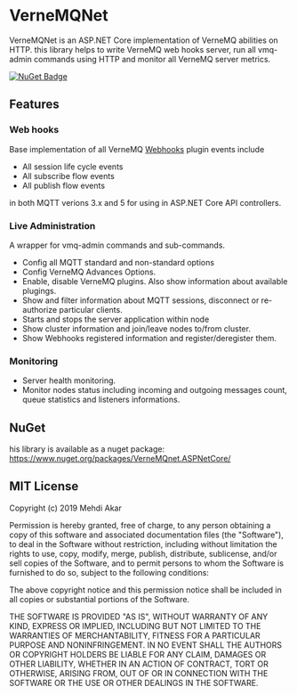 # VerneMQNet
VerneMQNet is an ASP.NET Core implementation of VerneMQ abilities on HTTP. this library helps to write VerneMQ web hooks server, run all vmq-admin commands using HTTP and monitor all VerneMQ server metrics.

[![NuGet Badge](https://buildstats.info/nuget/VerneMQnet.ASPNetCore?includePreReleases=true)](https://www.nuget.org/packages/VerneMQnet.ASPNetCore)
## Features

### Web hooks
Base implementation of all VerneMQ [Webhooks](https://docs.vernemq.com/plugin-development/webhookplugins) plugin events include
- All session life cycle events
- All subscribe flow events
- All publish flow events

in both MQTT verions 3.x and 5 for using in ASP.NET Core API controllers.

### Live Administration
A wrapper for vmq-admin commands and sub-commands.
- Config all MQTT standard and non-standard options
- Config VerneMQ Advances Options.
- Enable, disable VerneMQ plugins. Also show information about available plugings.
- Show and filter information about MQTT sessions, disconnect or re-authorize particular clients.
- Starts and stops the server application within node 
- Show cluster information and join/leave nodes to/from cluster.
- Show Webhooks registered information and register/deregister them.

### Monitoring
- Server health monitoring.
- Monitor nodes status including incoming and outgoing messages count, queue statistics and listeners informations.

## NuGet

his library is available as a nuget package: https://www.nuget.org/packages/VerneMQnet.ASPNetCore/

## MIT License
Copyright (c) 2019 Mehdi Akar

Permission is hereby granted, free of charge, to any person obtaining a copy
of this software and associated documentation files (the "Software"), to deal
in the Software without restriction, including without limitation the rights
to use, copy, modify, merge, publish, distribute, sublicense, and/or sell
copies of the Software, and to permit persons to whom the Software is
furnished to do so, subject to the following conditions:

The above copyright notice and this permission notice shall be included in all
copies or substantial portions of the Software.

THE SOFTWARE IS PROVIDED "AS IS", WITHOUT WARRANTY OF ANY KIND, EXPRESS OR
IMPLIED, INCLUDING BUT NOT LIMITED TO THE WARRANTIES OF MERCHANTABILITY,
FITNESS FOR A PARTICULAR PURPOSE AND NONINFRINGEMENT. IN NO EVENT SHALL THE
AUTHORS OR COPYRIGHT HOLDERS BE LIABLE FOR ANY CLAIM, DAMAGES OR OTHER
LIABILITY, WHETHER IN AN ACTION OF CONTRACT, TORT OR OTHERWISE, ARISING FROM,
OUT OF OR IN CONNECTION WITH THE SOFTWARE OR THE USE OR OTHER DEALINGS IN THE
SOFTWARE.

